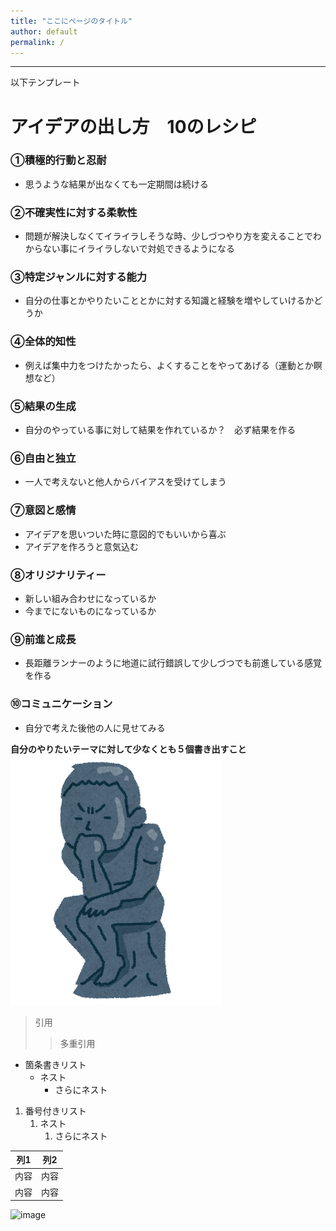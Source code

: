 ```yaml
---
title: "ここにページのタイトル"
author: default
permalink: /
---
```







---

以下テンプレート

# アイデアの出し方　10のレシピ
### ①積極的行動と忍耐
- 思うような結果が出なくても一定期間は続ける
### ②不確実性に対する柔軟性
- 問題が解決しなくてイライラしそうな時、少しづつやり方を変えることでわからない事にイライラしないで対処できるようになる
### ③特定ジャンルに対する能力
- 自分の仕事とかやりたいこととかに対する知識と経験を増やしていけるかどうか
### ④全体的知性
- 例えば集中力をつけたかったら、よくすることをやってあげる（運動とか瞑想など）
### ⑤結果の生成
- 自分のやっている事に対して結果を作れているか？　必ず結果を作る
### ⑥自由と独立
- 一人で考えないと他人からバイアスを受けてしまう
### ⑦意図と感情
- アイデアを思いついた時に意図的でもいいから喜ぶ
- アイデアを作ろうと意気込む
### ⑧オリジナリティー
- 新しい組み合わせになっているか
- 今までにないものになっているか
### ⑨前進と成長
- 長距離ランナーのように地道に試行錯誤して少しづつでも前進している感覚を作る
### ⑩コミュニケーション
- 自分で考えた後他の人に見せてみる



**自分のやりたいテーマに対して少なくとも５個書き出すこと**
![image](https://github.com/Ryoma0322/GHPages_WebSite/blob/main/assets/images/kangaeruhito.png)

> 引用
>> 多重引用


- 箇条書きリスト
  - ネスト
    - さらにネスト


1. 番号付きリスト
   1. ネスト
      1. さらにネスト


| 列1  | 列2  |
|-----|-----|
| 内容  | 内容  |
| 内容  | 内容  |

![image](/GHPages_WebSite/assets/images/logo-150.png)
